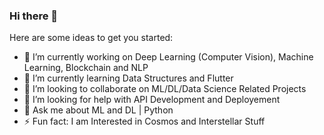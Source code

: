 ### Hi there 👋

<!--
**TheShell05/TheShell05** is a ✨ _special_ ✨ repository because its `README.md` (this file) appears on your GitHub profile.-->


Here are some ideas to get you started:

- 🔭 I’m currently working on Deep Learning (Computer Vision), Machine Learning, Blockchain and NLP
- 🌱 I’m currently learning Data Structures and Flutter
- 👯 I’m looking to collaborate on ML/DL/Data Science Related Projects
- 🤔 I’m looking for help with API Development and Deployement 
- 💬 Ask me about ML and DL | Python
- ⚡ Fun fact: I am Interested in Cosmos and Interstellar Stuff

